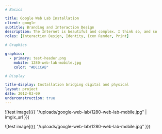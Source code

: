 ```yaml
---
# Basics 

title: Google Web Lab Installation
client: google
subtitle: Branding and Interaction Design
description: The Internet is beautiful and complex. I think so, and so does Google. They put their heads together with the Science Museum in London to build a huge installation, bridging the gap between our physical space and the infinite digital.
roles: [Interaction Design, Identity, Icon Render, Print]

# Graphics

graphics:
  - primary: test-header.png
    mobile: 1280-web-lab-mobile.jpg
    color: "#DCCCAB"

# Display 

title-display: Installation bridging digital and physical
layout: project
date: 2012-03-09
underconstruction: true
---
```


![test image]({{ "/uploads/google-web-lab/1280-web-lab-mobile.jpg" | imgix_url }})

![test image]({{ "/uploads/google-web-lab/1280-web-lab-mobile.jpg" }})